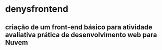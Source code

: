 # denysfrontend
## criação de um front-end básico para atividade avaliativa prática de desenvolvimento web para Nuvem
